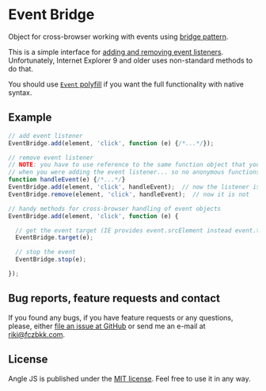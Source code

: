 # Event Bridge

Object for cross-browser working with events using [bridge pattern](http://en.wikipedia.org/wiki/Bridge_pattern).

This is a simple interface for [adding and removing event listeners](https://developer.mozilla.org/en-US/docs/Web/API/EventTarget). Unfortunately, Internet Explorer 9 and older uses non-standard methods to do that.

You should use [`Event` polyfill](https://cdn.polyfill.io/v1/polyfill.js?features=Event|always) if you want the full functionality with native syntax.

## Example

```javascript
// add event listener
EventBridge.add(element, 'click', function (e) {/*...*/});

// remove event listener
// NOTE: you have to use reference to the same function object that you used
// when you were adding the event listener... so no anonymous functions
function handleEvent(e) {/*...*/}
EventBridge.add(element, 'click', handleEvent);  // now the listener is active
EventBridge.remove(element, 'click', handleEvent);  // now it is not

// handy methods for cross-browser handling of event objects
EventBridge.add(element, 'click', function (e) {

  // get the event target (IE provides event.srcElement instead event.target)
  EventBridge.target(e);

  // stop the event
  EventBridge.stop(e);

});

```

## Bug reports, feature requests and contact

If you found any bugs, if you have feature requests or any questions, please, either [file an issue at GitHub](https://github.com/fczbkk/event-bridge/issues) or send me an e-mail at [riki@fczbkk.com](mailto:riki@fczbkk.com).

## License

Angle JS is published under the [MIT license](https://github.com/fczbkk/event-bridge/blob/master/LICENSE). Feel free to use it in any way.
